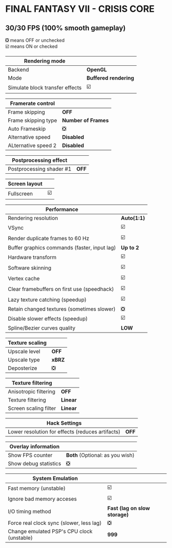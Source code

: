 # FINAL FANTASY VII - CRISIS CORE
## 30/30 FPS (100% smooth gameplay)

❎ means OFF or unchecked  
☑️ means ON or checked

Rendering mode |  
------------ | -------------
Backend | **OpenGL**
Mode | **Buffered rendering** 
Simulate block transfer effects | ☑️ 

Framerate control |  
------------ | -------------
Frame skipping | **OFF**    
Frame skipping type | **Number of Frames**  
Auto Frameskip | ❎
Alternative speed | **Disabled** 
ALternative speed 2 | **Disabled**

Postprocessing effect |  
------------ | -------------
Postprocessing shader #1 | **OFF**

Screen layout |  
------------ | -------------
Fullscreen | ☑️ 

Performance |  
------------ | -------------
Rendering resolution | **Auto(1:1)**  
VSync | ☑️ 
Render duplicate frames to 60 Hz |  ☑️ 
Buffer graphics commands (faster, input lag) | **Up to 2**
Hardware transform | ☑️ 
Software skinning | ☑️ 
Vertex cache | ☑️ 
Clear framebuffers on first use (speedhack) | ☑️ 
Lazy texture catching (speedup) | ☑️
Retain changed textures (sometimes slower) | ❎
Disable slower effects (speedup) | ☑️ 
Spline/Bezier curves quality | **LOW**  

Texture scaling |  
------------ | -------------
Upscale level | **OFF**  
Upscale type | **xBRZ**  
Deposterize | ❎

Texture filtering |  
------------ | -------------
Anisotropic filtering | **OFF**  
Texture filtering | **Linear**  
Screen scaling filter | **Linear**  

Hack Settings |  
------------ | -------------
Lower resolution for effects (reduces artifacts) | **OFF**  

Overlay information |  
------------ | -------------
Show FPS counter | **Both** (Optional: as you wish)
Show debug statistics | ❎

System Emulation |  
------------ | -------------
Fast memory (unstable) | ☑️
Ignore bad memory acceses | ☑️
I/O timing method | **Fast (lag on slow storage)**
Force real clock sync (slower, less lag) | ❎
Change emulated PSP's CPU clock (unstable) | **999**
